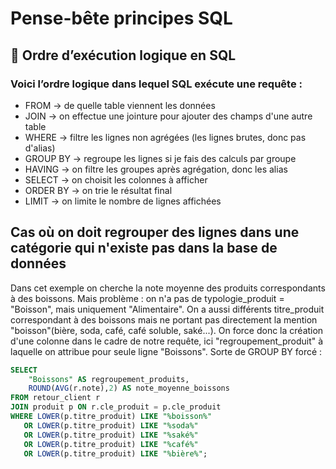 # Pense-bête principes SQL

## 🧱 Ordre d’exécution logique en SQL

### Voici l’ordre logique dans lequel SQL exécute une requête :

- FROM → de quelle table viennent les données
- JOIN → on effectue une jointure pour ajouter des champs d'une autre table
- WHERE → filtre les lignes non agrégées (les lignes brutes, donc pas d'alias)
- GROUP BY → regroupe les lignes si je fais des calculs par groupe
- HAVING → on filtre les groupes après agrégation, donc les alias
- SELECT → on choisit les colonnes à afficher
- ORDER BY → on trie le résultat final
- LIMIT → on limite le nombre de lignes affichées

## Cas où on doit regrouper des lignes dans une catégorie qui n'existe pas dans la base de données 

Dans cet exemple on cherche la note moyenne des produits correspondants à des boissons. Mais problème : on n'a pas de typologie_produit = "Boisson", mais uniquement "Alimentaire". On a aussi différents titre_produit correspondant à des boissons mais ne portant pas directement la mention "boisson"(bière, soda, café, café soluble, saké...). On force donc la création d'une colonne dans le cadre de notre requête, ici "regroupement_produit" à laquelle on attribue pour seule ligne "Boissons". Sorte de GROUP BY forcé :

```sql
SELECT
    "Boissons" AS regroupement_produits,
    ROUND(AVG(r.note),2) AS note_moyenne_boissons  
FROM retour_client r
JOIN produit p ON r.cle_produit = p.cle_produit
WHERE LOWER(p.titre_produit) LIKE "%boisson%"
   OR LOWER(p.titre_produit) LIKE "%soda%"
   OR LOWER(p.titre_produit) LIKE "%saké%"
   OR LOWER(p.titre_produit) LIKE "%café%"
   OR LOWER(p.titre_produit) LIKE "%bière%";
```
